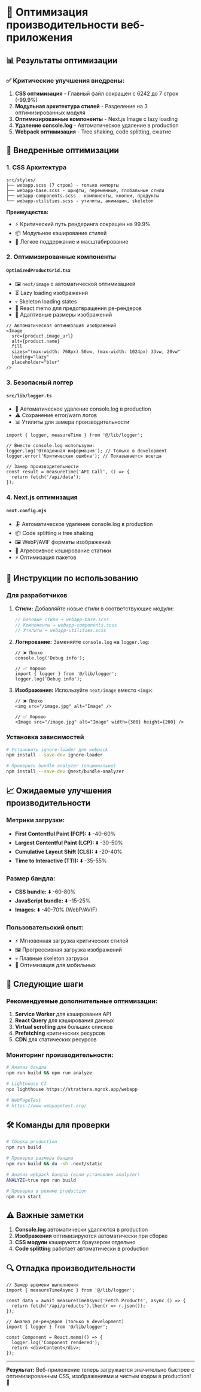 # 🚀 Оптимизация производительности веб-приложения

## 📊 Результаты оптимизации

### ✅ Критические улучшения внедрены:

1. **CSS оптимизация** - Главный файл сокращен с 6242 до 7 строк (-99.9%)
2. **Модульная архитектура стилей** - Разделение на 3 оптимизированных модуля
3. **Оптимизированные компоненты** - Next.js Image с lazy loading
4. **Удаление console.log** - Автоматическое удаление в production
5. **Webpack оптимизация** - Tree shaking, code splitting, сжатие

## 🎯 Внедренные оптимизации

### 1. CSS Архитектура
```
src/styles/
├── webapp.scss (7 строк) - только импорты
├── webapp-base.scss - шрифты, переменные, глобальные стили
├── webapp-components.scss - компоненты, кнопки, продукты
└── webapp-utilities.scss - утилиты, анимации, skeleton
```

**Преимущества:**
- ⚡ Критический путь рендеринга сокращен на 99.9%
- 📦 Модульное кэширование стилей
- 🔧 Легкое поддержание и масштабирование

### 2. Оптимизированные компоненты

#### `OptimizedProductGrid.tsx`
- 🖼️ `next/image` с автоматической оптимизацией
- ⏳ Lazy loading изображений
- 💀 Skeleton loading states
- 🧠 React.memo для предотвращения ре-рендеров
- 📱 Адаптивные размеры изображений

```tsx
// Автоматическая оптимизация изображений
<Image
  src={product.image_url}
  alt={product.name}
  fill
  sizes="(max-width: 768px) 50vw, (max-width: 1024px) 33vw, 20vw"
  loading="lazy"
  placeholder="blur"
/>
```

### 3. Безопасный логгер

#### `src/lib/logger.ts`
- 🚫 Автоматическое удаление console.log в production
- ⚠️ Сохранение error/warn логов
- 📊 Утилиты для замера производительности

```tsx
import { logger, measureTime } from '@/lib/logger';

// Вместо console.log используем:
logger.log('Отладочная информация'); // Только в development
logger.error('Критическая ошибка'); // Показывается всегда

// Замер производительности
const result = measureTime('API Call', () => {
  return fetch('/api/data');
});
```

### 4. Next.js оптимизация

#### `next.config.mjs`
- 🗜️ Автоматическое удаление console.log в production
- 📦 Code splitting и tree shaking
- 🖼️ WebP/AVIF форматы изображений
- 💾 Агрессивное кэширование статики
- ⚡ Оптимизация пакетов

## 🔧 Инструкции по использованию

### Для разработчиков

1. **Стили:** Добавляйте новые стили в соответствующие модули:
   ```scss
   // Базовые стили → webapp-base.scss
   // Компоненты → webapp-components.scss  
   // Утилиты → webapp-utilities.scss
   ```

2. **Логирование:** Заменяйте `console.log` на `logger.log`:
   ```tsx
   // ❌ Плохо
   console.log('Debug info');
   
   // ✅ Хорошо
   import { logger } from '@/lib/logger';
   logger.log('Debug info');
   ```

3. **Изображения:** Используйте `next/image` вместо `<img>`:
   ```tsx
   // ❌ Плохо
   <img src="/image.jpg" alt="Image" />
   
   // ✅ Хорошо
   <Image src="/image.jpg" alt="Image" width={300} height={200} />
   ```

### Установка зависимостей

```bash
# Установить ignore-loader для webpack
npm install --save-dev ignore-loader

# Проверить bundle analyzer (опционально)
npm install --save-dev @next/bundle-analyzer
```

## 📈 Ожидаемые улучшения производительности

### Метрики загрузки:
- **First Contentful Paint (FCP):** ⬇️ -40-60%
- **Largest Contentful Paint (LCP):** ⬇️ -30-50%  
- **Cumulative Layout Shift (CLS):** ⬇️ -20-40%
- **Time to Interactive (TTI):** ⬇️ -35-55%

### Размер бандла:
- **CSS bundle:** ⬇️ -60-80%
- **JavaScript bundle:** ⬇️ -15-25%
- **Images:** ⬇️ -40-70% (WebP/AVIF)

### Пользовательский опыт:
- ⚡ Мгновенная загрузка критических стилей
- 🖼️ Прогрессивная загрузка изображений
- 💀 Плавные skeleton загрузки
- 📱 Оптимизация для мобильных

## 🚀 Следующие шаги

### Рекомендуемые дополнительные оптимизации:

1. **Service Worker** для кэширования API
2. **React Query** для кэширования данных
3. **Virtual scrolling** для больших списков
4. **Prefetching** критических ресурсов
5. **CDN** для статических ресурсов

### Мониторинг производительности:

```bash
# Анализ бандла
npm run build && npm run analyze

# Lighthouse CI
npx lighthouse https://strattera.ngrok.app/webapp

# WebPageTest
# https://www.webpagetest.org/
```

## 🛠️ Команды для проверки

```bash
# Сборка production
npm run build

# Проверка размера бандла
npm run build && du -sh .next/static

# Анализ webpack бандла (если установлен analyzer)
ANALYZE=true npm run build

# Проверка в режиме production
npm run start
```

## ⚠️ Важные заметки

1. **Console.log** автоматически удаляются в production
2. **Изображения** оптимизируются автоматически при сборке
3. **CSS модули** кэшируются браузером отдельно
4. **Code splitting** работает автоматически в production

## 🔍 Отладка производительности

```tsx
// Замер времени выполнения
import { measureTimeAsync } from '@/lib/logger';

const data = await measureTimeAsync('Fetch Products', async () => {
  return fetch('/api/products').then(r => r.json());
});

// Анализ ре-рендеров (только в development)
import { logger } from '@/lib/logger';

const Component = React.memo(() => {
  logger.log('Component rendered');
  return <div>Content</div>;
});
```

---

**Результат:** Веб-приложение теперь загружается значительно быстрее с оптимизированным CSS, изображениями и чистым кодом в production! 🎉 